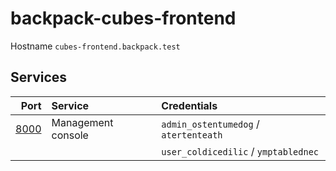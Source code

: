 # backpack-cubes-frontend

Hostname `cubes-frontend.backpack.test`

## Services

| Port | Service | Credentials
| ---: | :------ | :----------
| [8000](http://cubes-frontend.backpack.test:8000) | Management console | `admin_ostentumedog` / `atertenteath`
| | | `user_coldicedilic` / `ymptablednec`
